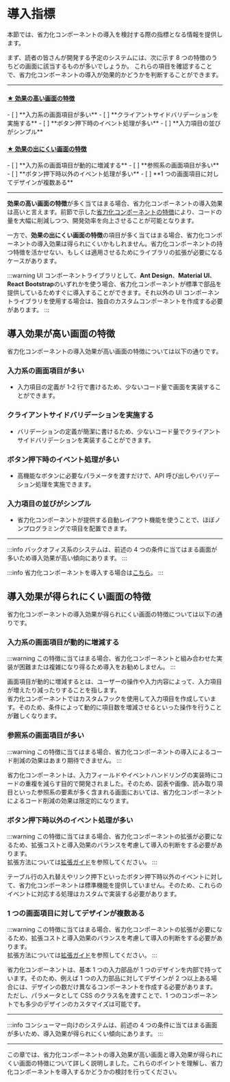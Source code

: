 # 導入指標

本節では、省力化コンポーネントの導入を検討する際の指標となる情報を提供します。

まず、読者の皆さんが開発する予定のシステムには、次に示す 8 つの特徴のうちどの画面に該当するものが多いでしょうか。
これらの項目を確認することで、省力化コンポーネントの導入が効果的かどうかを判断することができます。

<hr />
<h4><u>★ 効果の高い画面の特徴 </u></h4>
- [ ] **入力系の画面項目が多い**
- [ ] **クライアントサイドバリデーションを実施する**
- [ ] **ボタン押下時のイベント処理が多い**
- [ ] **入力項目の並びがシンプル**

<h4><u>★ 効果の出にくい画面の特徴 </u></h4>
- [ ] **入力系の画面項目が動的に増減する**
- [ ] **参照系の画面項目が多い**
- [ ] **ボタン押下時以外のイベント処理が多い**
- [ ] **1 つの画面項目に対してデザインが複数ある**
<hr />

<strong>効果の高い画面の特徴</strong>が多く当てはまる場合、省力化コンポーネントの導入効果は高いと言えます。前節で示した[省力化コンポーネントの特徴](./features.md)により、コードの量を大幅に削減しつつ、開発効率を向上させることが可能となります。

一方で、<strong>効果の出にくい画面の特徴</strong>の項目が多く当てはまる場合、省力化コンポーネントの導入効果は得られにくいかもしれません。省力化コンポーネントの持つ特徴を活かせない、もしくは適用させるためにライブラリの拡張が必要になるケースがあります。

:::warning
UI コンポーネントライブラリとして、<strong>Ant Design</strong>、<strong>Material UI</strong>、<strong>React Bootstrap</strong>のいずれかを使う場合、省力化コンポーネントが標準で部品を提供しているためすぐに導入することができます。それ以外の UI コンポーネントライブラリを使用する場合は、独自のカスタムコンポーネントを作成する必要があります。
:::

## 導入効果が高い画面の特徴

省力化コンポーネントの導入効果が高い画面の特徴については以下の通りです。

### 入力系の画面項目が多い

- 入力項目の定義が 1-2 行で書けるため、少ないコード量で画面を実装することができます。

### クライアントサイドバリデーションを実施する

- バリデーションの定義が簡潔に書けるため、少ないコード量でクライアントサイドバリデーションを実装することができます。

### ボタン押下時のイベント処理が多い

- 高機能なボタンに必要なパラメータを渡すだけで、API 呼び出しやバリデーション処理を実施できます。

### 入力項目の並びがシンプル

- 省力化コンポーネントが提供する自動レイアウト機能を使うことで、ほぼノンプログラミングで項目を配置できます。

<hr />

:::info
バックオフィス系のシステムは、前述の 4 つの条件に当てはまる画面が多いため導入効果が高い傾向にあります。
:::

:::info
省力化コンポーネントを導入する場合は[こちら](../introduction-guide/prior-preparation.md)。
:::

## 導入効果が得られにくい画面の特徴

省力化コンポーネントの導入効果が得られにくい画面の特徴については以下の通りです。

### 入力系の画面項目が動的に増減する

:::warning
この特徴に当てはまる場合、省力化コンポーネントと組み合わせた実装が困難または複雑になり得るため導入をお勧めしません。
:::

画面項目が動的に増減するとは、ユーザーの操作や入力内容によって、入力項目が増えたり減ったりすることを指します。  
省力化コンポーネントではカスタムフックを使用して入力項目を作成しています。そのため、条件によって動的に項目数を増減させるといった操作を行うことが難しくなります。

### 参照系の画面項目が多い

:::warning
この特徴に当てはまる場合、省力化コンポーネントの導入によるコード削減の効果はあまり期待できません。
:::

省力化コンポーネントは、入力フィールドやイベントハンドリングの実装時にコードの重複を減らす目的で開発されました。そのため、図表や画像、読み取り項目といった参照系の要素が多く含まれる画面においては、省力化コンポーネントによるコード削減の効果は限定的になります。

### ボタン押下時以外のイベント処理が多い

:::warning
この特徴に当てはまる場合、省力化コンポーネントの拡張が必要になるため、拡張コストと導入効果のバランスを考慮して導入の判断をする必要があります。  
拡張方法については[拡張ガイド](../category/拡張ガイド/)を参照してください。
:::

テーブル行の入れ替えやリンク押下といったボタン押下時以外のイベントに対して、省力化コンポーネントは標準機能を提供していません。そのため、これらのイベントに対応する処理はカスタムで実装する必要があります。

### 1 つの画面項目に対してデザインが複数ある

:::warning
この特徴に当てはまる場合、省力化コンポーネントの拡張が必要になるため、拡張コストと導入効果のバランスを考慮して導入の判断をする必要があります。  
拡張方法については[拡張ガイド](../category/拡張ガイド)を参照してください。
:::

省力化コンポーネントは、基本 1 つの入力部品が 1 つのデザインを内部で持っています。そのため、例えば 1 つの入力部品に対してデザインが 2 つ以上ある場合には、デザインの数だけ異なるコンポーネントを作成する必要があります。  
ただし、パラメータとして CSS のクラス名を渡すことで、1 つのコンポーネントでも多少のデザインのカスタマイズは可能です。

<hr />

:::info
コンシューマー向けのシステムは、前述の 4 つの条件に当てはまる画面が多いため、導入効果が得られにくい傾向にあります。
:::

---

この章では、省力化コンポーネントの導入効果が高い画面と導入効果が得られにくい画面の特徴について詳しく説明しました。これらのポイントを理解し、省力化コンポーネントを導入するかどうかの検討を行ってください。
